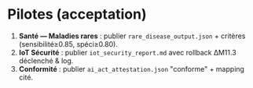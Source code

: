 
# Pilotes (acceptation)

1) **Santé — Maladies rares** : publier `rare_disease_output.json` + critères (sensibilité≥0.85, spéci≥0.80).
2) **IoT Sécurité** : publier `iot_security_report.md` avec rollback ΔM11.3 déclenché & log.
3) **Conformité** : publier `ai_act_attestation.json` "conforme" + mapping cité.
